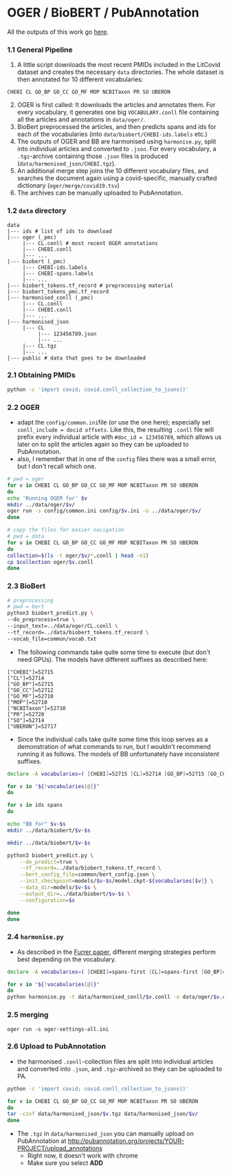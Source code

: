 # OGER / BioBERT / PubAnnotation

All the outputs of this work go [here](https://pub.cl.uzh.ch/projects/COVID19/).

### 1.1 General Pipeline

1. A little  script downloads the most recent PMIDs included in the LitCovid dataset and creates the necessary `data` directories. The whole dataset is then annotated for 10 different vocabularies:

```
CHEBI CL GO_BP GO_CC GO_MF MOP NCBITaxon PR SO UBERON
```

2. OGER is first called: It downloads the articles and annotates them. For every vocabulary, it generates one big `VOCABULARY.conll` file containing all the articles and annotations in `data/oger/`. 
3. BioBert preprocessed the articles, and then predicts spans and ids for each of the vocabularies (into `data/biobert/CHEBI-ids.labels` etc.)
4. The outputs of OGER and BB are harmonised using `harmonise.py`, split into individual articles and converted to `.json`. For every vocabulary, a `.tgz`-archive containing those `.json` files is produced (`data/harmonised_json/CHEBI.tgz`).
5. An additional merge step joins the 10 different vocabulary files, and searches the document again using a covid-specific, manually crafted dictionary (`oger/merge/covid19.tsv`)
6. The archives can be manually uploaded to PubAnnotation.

### 1.2 `data` directory

```
data
|--- ids # list of ids to download
|--- oger (_pmc)
     |--- CL.conll # most recent OGER annotations
     |--- CHEBI.conll
     |--- ...
|--- biobert (_pmc)
     |--- CHEBI-ids.labels
     |--- CHEBI-spans.labels
     |--- ...
|--- biobert_tokens.tf_record # preprocessing material
|--- biobert_tokens_pmc.tf_record
|--- harmonised_conll (_pmc)
     |--- CL.conll
     |--- CHEBI.conll
     |--- ...
|--- harmonised_json
     |--- CL
          |--- 123456789.json
          |--- ...
     |--- CL.tgz
     |--- ...
|--- public # data that goes to be downloaded 
```

### 2.1 Obtaining PMIDs

```bash
python -c 'import covid; covid.conll_collection_to_jsons()'
```

### 2.2 OGER

* adapt the `config/common.ini`file (or use the one here); especially set `conll_include = docid offsets`. Like this, the resulting `.conll` file will prefix every individual article with `#doc_id = 123456789`, which allows us later on to split the articles again so they can be uploaded to PubAnnotation.
* also, I remember that in one of the `config` files there was a small error, but I don't recall which one.

```bash
# pwd = oger
for v in CHEBI CL GO_BP GO_CC GO_MF MOP NCBITaxon PR SO UBERON
do
echo 'Running OGER for' $v
mkdir ../data/oger/$v/
oger run -s config/common.ini config/$v.ini -o ../data/oger/$v/
done
```

```bash
# copy the files for easier navigation
# pwd = data
for v in CHEBI CL GO_BP GO_CC GO_MF MOP NCBITaxon PR SO UBERON
do
collection=$(ls -t oger/$v/*.conll | head -n1)
cp $collection oger/$v.conll
done
```

### 2.3 BioBert

```bash
# preprocessing
# pwd = bert
python3 biobert_predict.py \
--do_preprocess=true \
--input_text=../data/oger/CL.conll \
--tf_record=../data/biobert_tokens.tf_record \
--vocab_file=common/vocab.txt
```

* The following commands take quite some time to execute (but don't need GPUs). The models have different suffixes as described here:

```
["CHEBI"]=52715 
["CL"]=52714 
["GO_BP"]=52715 
["GO_CC"]=52712 
["GO_MF"]=52710 
["MOP"]=52710 
["NCBITaxon"]=52710 
["PR"]=52720 
["SO"]=52714 
["UBERON"]=52717
```

* Since the individual calls take quite some time this loop serves as a demonstration of what commands to run, but I wouldn't recommend running it as follows. The models of BB unfortunately have inconsistent suffixes.

```bash
declare -A vocabularies=( [CHEBI]=52715 [CL]=52714 [GO_BP]=52715 [GO_CC]=52712 [GO_MF]=52710 [MOP]=52710 [NCBITaxon]=52710 [PR]=52720 [SO]=52714 [UBERON]=52717 )

for v in "${!vocabularies[@]}"
do

for s in ids spans
do

echo "BB for" $v-$s
mkdir ../data/biobert/$v-$s

mkdir ../data/biobert/$v-$s

python3 biobert_predict.py \
	--do_predict=true \
	--tf_record=../data/biobert_tokens.tf_record \
	--bert_config_file=common/bert_config.json \
	--init_checkpoint=models/$v-$s/model.ckpt-${vocabularies[$v]} \
	--data_dir=models/$v-$s \
	--output_dir=../data/biobert/$v-$s \
	--configuration=$s

done
done 
```

### 2.4 `harmonise.py`

* As described in the [Furrer paper](https://arxiv.org/pdf/2003.07424.pdf), different merging strategies perform best depending on the vocabulary.  

```bash
declare -A vocabularies=( [CHEBI]=spans-first [CL]=spans-first [GO_BP]=spans-first [GO_CC]=spans-first [GO_MF]=spans-first [MOP]=spans-first [NCBITaxon]=ids-first [PR]=spans-only [SO]=spans-first [UBERON]=spans-first )

for v in "${!vocabularies[@]}"
do
python harmonise.py -t data/harmonised_conll/$v.conll -o data/oger/$v.conll -b data/biobert_tokens/collection.tokens -i data/biobert/$v-ids.labels -s data/biobert/$v-spans.labels -m ${vocabularies[$v]}
```
### 2.5 merging
`oger run -s oger-settings-all.ini`

### 2.6 Upload to PubAnnotation

* the harmonised `.conll`-collection files are split into individual articles and converted into `.json`, and `.tgz`-archived so they can be uploaded to PA.

```bash
python -c 'import covid; covid.conll_collection_to_jsons()'
```

```bash
for v in CHEBI CL GO_BP GO_CC GO_MF MOP NCBITaxon PR SO UBERON
do
tar -czvf data/harmonised_json/$v.tgz data/harmonised_json/$v/
done
```

* The `.tgz` in `data/harmonised_json` you can manually upload on PubAnnotation at http://pubannotation.org/projects/YOUR-PROJECT/upload_annotations
  * Right now, it doesn't work with chrome
  * Make sure you select **ADD**

